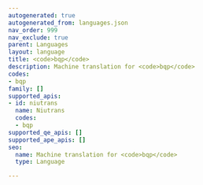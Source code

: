 ```yaml
---
autogenerated: true
autogenerated_from: languages.json
nav_order: 999
nav_exclude: true
parent: Languages
layout: language
title: <code>bqp</code>
description: Machine translation for <code>bqp</code>
codes:
- bqp
family: []
supported_apis:
- id: niutrans
  name: Niutrans
  codes:
  - bqp
supported_qe_apis: []
supported_ape_apis: []
seo:
  name: Machine translation for <code>bqp</code>
  type: Language

---
```


